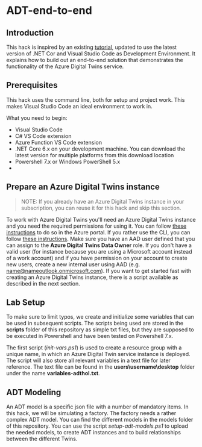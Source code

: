 # ADT-end-to-end

## Introduction

This hack is inspired by an existing [tutorial](https://learn.microsoft.com/en-us/azure/digital-twins/tutorial-end-to-end), updated to use the latest version of .NET Cor and Visual Studio Code as Development Environment. It explains how to build out an end-to-end solution that demonstrates the functionality of the Azure Digital Twins service.

## Prerequisites

This hack uses the command line, both for setup and project work. This makes Visual Studio Code an ideal environment to work in.

What you need to begin:

- Visual Studio Code
- C# VS Code extension
- Azure Function VS Code extension
- .NET Core 6.x on your development machine. You can download the latest version for multiple platforms from this download location
- Powershell 7.x or Windows PowerShell 5.x
- 
## Prepare an Azure Digital Twins instance

> NOTE: If you already have an Azure Digital Twins instance in your subscription, you can reuse it for this hack and skip this section.

To work with Azure Digital Twins you'll need an Azure Digital Twins instance and you need the required permissions for using it. You can follow [these instructions](https://learn.microsoft.com/en-us/azure/digital-twins/how-to-set-up-instance-portal) to do so in the Azure portal. If you rather use the CLI, you can follow [these instructions](https://learn.microsoft.com/en-us/azure/digital-twins/how-to-set-up-instance-cli). Make sure you have an AAD user defined that you can assign to the **Azure Digital Twins Data Owner** role. If you don't have a valid user (for instance because you are using a Microsoft account instead of a work account) and if you have permission on your account to create new users, create a new internal user using AAD (e.g. name@nameoutlook.onmicrosoft.com). If you want to get started fast with creating an Azure Digital Twins instance, there is a script available as described in the next section.

## Lab Setup

To make sure to limit typos, we create and initialize some variables that can be used in subsequent scripts. The scripts being used are stored in the **scripts** folder of this repository as simple txt files, but they are supposed to be executed in Powershell and have been tested on Powershell 7.x.

The first script (*init-vars.ps1*) is used to create a resource group with a unique name, in which an Azure Digital Twin service instance is deployed. The script will also store all relevant variables in a text file for later reference. The text file can be found in the **users\username\desktop** folder under the name **variables-adthol<random-number>.txt**.

## ADT Modeling

An ADT model is a specific json file with a number of mandatory items. In this hack, we will be simulating a factory. The factory needs a rather complex ADT model. You can find the different models in the models folder of this repository. You can use the script *setup-adt-models.ps1* to upload the needed models, to create ADT instances and to build relationships between the different Twins.